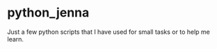 python_jenna
============
Just a few python scripts that I have used for small tasks or to help me learn.
